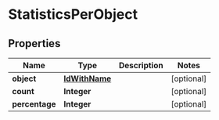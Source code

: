 
# StatisticsPerObject

## Properties
Name | Type | Description | Notes
------------ | ------------- | ------------- | -------------
**object** | [**IdWithName**](IdWithName.md) |  |  [optional]
**count** | **Integer** |  |  [optional]
**percentage** | **Integer** |  |  [optional]



